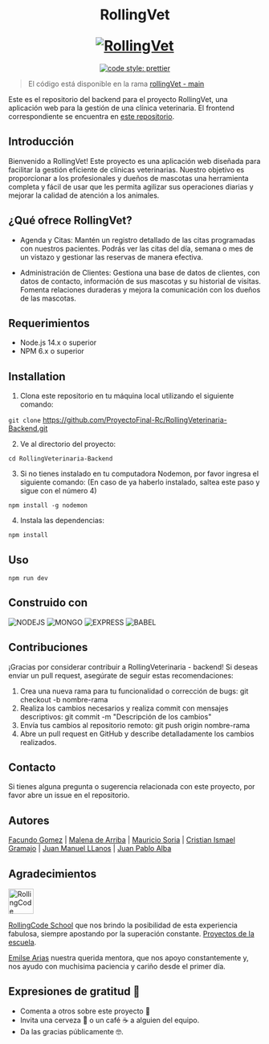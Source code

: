 <h1 align="center">
  <p align="center">RollingVet</p>
  <a href=""><img src="https://i.imgur.com/UtYh1gb.png" alt="RollingVet"></a>
</h1>

<p align="center">
  <a href= "https://github.com/prettier/prettier"><img alt="code style: prettier" src="https://img.shields.io/badge/code_style-prettier-ff69b4.svg"></a>
</p>


> El código está disponible en la rama [rollingVet - main](https://github.com/ProyectoFinal-Rc/RollingVeterinaria-Backend/tree/main)

Este es el repositorio del backend para el proyecto RollingVet, una aplicación web para la gestión de una clínica veterinaria. El frontend correspondiente se encuentra en [este repositorio](https://github.com/ProyectoFinal-Rc/RollingVeterinaria--Frontend).

## Introducción

Bienvenido a RollingVet! Este proyecto es una aplicación web diseñada para facilitar la gestión eficiente de clínicas veterinarias. Nuestro objetivo es proporcionar a los profesionales y dueños de mascotas una herramienta completa y fácil de usar que les permita agilizar sus operaciones diarias y mejorar la calidad de atención a los animales.

## ¿Qué ofrece RollingVet?
- Agenda y Citas: Mantén un registro detallado de las citas programadas con nuestros pacientes. Podrás ver las citas del día, semana o mes de un vistazo y gestionar las reservas de manera efectiva.

- Administración de Clientes: Gestiona una base de datos de clientes, con datos de contacto, información de sus mascotas y su historial de visitas. Fomenta relaciones duraderas y mejora la comunicación con los dueños de las mascotas.


## Requerimientos

- Node.js 14.x o superior
- NPM 6.x o superior

## Installation

1. Clona este repositorio en tu máquina local utilizando el siguiente comando:

`git clone` https://github.com/ProyectoFinal-Rc/RollingVeterinaria-Backend.git

2. Ve al directorio del proyecto:
   
`cd RollingVeterinaria-Backend`

3. Si no tienes instalado en tu computadora Nodemon, por favor ingresa el siguiente comando:
(En caso de ya haberlo instalado, saltea este paso y sigue con el número 4)

`npm install -g nodemon`

4. Instala las dependencias:

`npm install`

## Uso

`npm run dev`

## Construido con

![NODEJS](https://img.shields.io/badge/Node%20js-339933?style=for-the-badge&logo=nodedotjs&logoColor=white)
![MONGO](https://img.shields.io/badge/MongoDB-4EA94B?style=for-the-badge&logo=mongodb&logoColor=white)
![EXPRESS](https://img.shields.io/badge/Express%20js-000000?style=for-the-badge&logo=express&logoColor=white)
![BABEL](https://img.shields.io/badge/Babel-F9DC3E?style=for-the-badge&logo=babel&logoColor=white)

## Contribuciones

¡Gracias por considerar contribuir a RollingVeterinaria - backend! Si deseas enviar un pull request, asegúrate de seguir estas recomendaciones:

1. Crea una nueva rama para tu funcionalidad o corrección de bugs: git checkout -b nombre-rama
2. Realiza los cambios necesarios y realiza commit con mensajes descriptivos: git commit -m "Descripción de los cambios"
3. Envía tus cambios al repositorio remoto: git push origin nombre-rama
4. Abre un pull request en GitHub y describe detalladamente los cambios realizados.

## Contacto

Si tienes alguna pregunta o sugerencia relacionada con este proyecto, por favor abre un issue en el repositorio.

## Autores
[Facundo Gomez](https://github.com/Smlich) | [Malena de Arriba](https://github.com/mmaleducada) | [Mauricio Soria](https://github.com/MauricioSor) | [Cristian Ismael Gramajo](https://github.com/Cristian021195) | [Juan Manuel LLanos](https://github.com/juanmllanos) | [Juan Pablo Alba](https://github.com/JuanPiAlba) 

## Agradecimientos

<p>
  <a href="https://rollingcodeschool.com/" target="_blank">
    <picture>
      <source media="(prefers-color-scheme: dark)" src="https://rollingcodeschool.com/wp-content/uploads/2021/07/Grupo-106.png">
      <img alt="RollingCode School logo" src="https://rollingcodeschool.com/wp-content/uploads/2021/07/Grupo-8.png" height="50px" />
    </picture>
  </a>
</p>

[RollingCode School](https://rollingcodeschool.com/) que nos brindo la posibilidad de esta experiencia fabulosa, siempre apostando por la superación constante. [Proyectos de la escuela](https://github.com/rollingcodeschool).

[Emilse Arias](https://github.com/earias08) nuestra querida mentora, que nos apoyo constantemente y, nos ayudo con muchisima paciencia y cariño desde el primer día.

## Expresiones de gratitud 🎁
- Comenta a otros sobre este proyecto 📢
- Invita una cerveza 🍺 o un café ☕ a alguien del equipo.
- Da las gracias públicamente 🤓.
